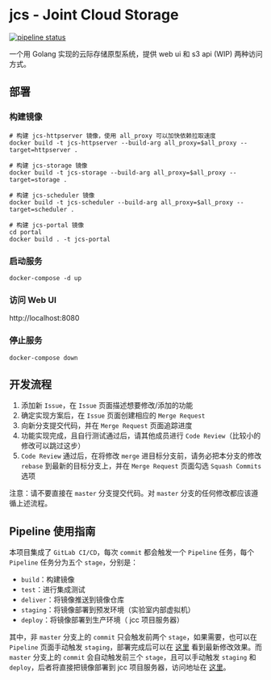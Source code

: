 # jcs - Joint Cloud Storage

[![pipeline status](http://gitlab.act.buaa.edu.cn/jointcloudstorage/jcs/badges/master/pipeline.svg)](http://gitlab.act.buaa.edu.cn/jointcloudstorage/jcs/-/commits/master)

一个用 Golang 实现的云际存储原型系统，提供 web ui 和 s3 api (WIP) 两种访问方式。

## 部署

### 构建镜像

```shell
# 构建 jcs-httpserver 镜像，使用 all_proxy 可以加快依赖拉取速度
docker build -t jcs-httpserver --build-arg all_proxy=$all_proxy --target=httpserver .

# 构建 jcs-storage 镜像
docker build -t jcs-storage --build-arg all_proxy=$all_proxy --target=storage .

# 构建 jcs-scheduler 镜像
docker build -t jcs-scheduler --build-arg all_proxy=$all_proxy --target=scheduler .

# 构建 jcs-portal 镜像
cd portal
docker build . -t jcs-portal
```

### 启动服务

```shell
docker-compose -d up
```

### 访问 Web UI

http://localhost:8080

### 停止服务

```shell
docker-compose down
```

## 开发流程

1. 添加新 `Issue`，在 `Issue` 页面描述想要修改/添加的功能
2. 确定实现方案后，在 `Issue` 页面创建相应的 `Merge Request`
3. 向新分支提交代码，并在 `Merge Request` 页面追踪进度
4. 功能实现完成，且自行测试通过后，请其他成员进行 `Code Review`（比较小的修改可以跳过这步）
5. `Code Review` 通过后，在将修改 `merge` 进目标分支前，请务必把本分支的修改 `rebase` 到最新的目标分支上，并在 `Merge Request` 页面勾选 `Squash Commits` 选项

注意：请不要直接在 `master` 分支提交代码。对 `master` 分支的任何修改都应该遵循上述流程。

## Pipeline 使用指南

本项目集成了 `GitLab CI/CD`，每次 `commit` 都会触发一个 `Pipeline` 任务，每个 `Pipeline` 任务分为五个 `stage`，分别是：
- `build`：构建镜像
- `test`：进行集成测试
- `deliver`：将镜像推送到镜像仓库
- `staging`：将镜像部署到预发环境（实验室内部虚拟机）
- `deploy`：将镜像部署到生产环境（ jcc 项目服务器）

其中，非 `master` 分支上的 `commit` 只会触发前两个 `stage`，如果需要，也可以在 `Pipeline` 页面手动触发 `staging`，部署完成后可以在 [这里](http://182.92.117.116:15004) 看到最新修改效果。而 `master` 分支上的 `commit` 会自动触发前三个 `stage`，且可以手动触发 `staging` 和 `deploy`，后者将直接把镜像部署到 jcc 项目服务器，访问地址在 [这里](http://117.50.133.184/jcs)。
